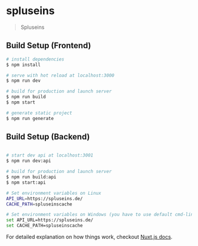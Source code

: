 # spluseins

> Spluseins

## Build Setup (Frontend)

``` bash
# install dependencies
$ npm install

# serve with hot reload at localhost:3000
$ npm run dev

# build for production and launch server
$ npm run build
$ npm start

# generate static project
$ npm run generate
```

## Build Setup (Backend)

```bash

# start dev api at localhost:3001
$ npm run dev:api

# build for production and launch server
$ npm run build:api
$ npm start:api

# Set environment variables on Linux
API_URL=https://spluseins.de/
CACHE_PATH=spluseinscache

# Set environment variables on Windows (you have to use default cmd-line tool)
set API_URL=https://spluseins.de/
set CACHE_PATH=spluseinscache
```

For detailed explanation on how things work, checkout [Nuxt.js docs](https://nuxtjs.org).

